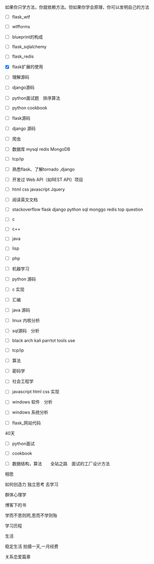如果你只学方法，你就依赖方法。但如果你学会原理，你可以发明自己的方法



- [ ] flask_wtf
- [ ] wtfforms
- [ ] blueprint的构成
- [ ] flask_sqlalchemy
- [ ] flask_redis
- [x] flask扩展的使用
- [ ] 理解源码
- [ ] django源码
- [ ] python面试题　排序算法
- [ ] python cookbook
- [ ] flask源码
- [ ] django 源码
- [ ] 爬虫
- [ ] 数据库 mysql redis  MongoDB
- [ ] tcp/ip
- [ ] 熟悉flask、了解tornado ,django
- [ ] 开发过 Web API（如REST API）项目
- [ ] html css javascript Jquery
- [ ] 阅读英文文档
- [ ] stackoverflow flask django python sql monggo redis top question


- [ ] c
- [ ] c++
- [ ] java
- [ ] lisp
- [ ] php
- [ ] 机器学习
- [ ] python 源码
- [ ] c 实现
- [ ] 汇编
- [ ] java 源码
- [ ] linux 内核分析
- [ ] sql源码　分析
- [ ] black arch kali parrtot tools use
- [ ] tcp/ip
- [ ] 算法
- [ ] 密码学
- [ ] 社会工程学
- [ ] javascript html css 实现　
- [ ] windows 软件　分析
- [ ] windows 系统分析
- [ ] flask_网站代码

40天


- [ ] python面试
- [ ] cookbook
- [ ] 数据结构，算法　　全站之路　面试的工厂设计方法



相思



如何创造力 独立思考 去学习



群体心理学

博客下的书



学而不思则罔,思而不学则殆

学习历程

生活



稳定生活 拍摄一天,一月经费



关系恋爱篇章







